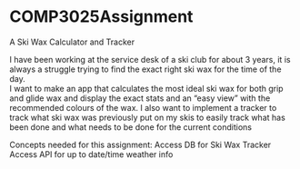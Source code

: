 # COMP3025Assignment
A Ski Wax Calculator and Tracker

I have been working at the service desk of a ski club for about 3 years, it is always a struggle trying to find the exact right ski wax for the time of the day.  
I want to make an app that calculates the most ideal ski wax for both grip and glide wax and display the exact stats and an “easy view” with the recommended colours of the wax. 
I also want to implement a tracker to track what ski wax was previously put on my skis to easily track what has been done and what needs to be done for the current conditions

Concepts needed for this assignment:
Access DB for Ski Wax Tracker
Access API for up to date/time weather info
